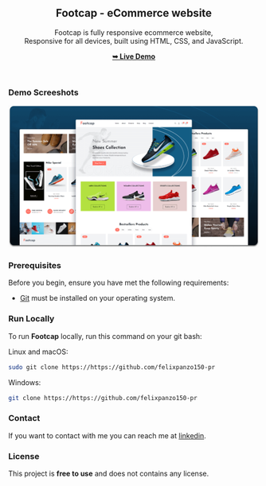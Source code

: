 <div align="center">
  
  <br />
  <br />

  <h2 align="center">Footcap - eCommerce website</h2>

  Footcap is fully responsive ecommerce website, <br />Responsive for all devices, built using HTML, CSS, and JavaScript.

  <a href="https://github.com/felixpanzo150-pr"><strong>➥ Live Demo</strong></a>

</div>

<br />

### Demo Screeshots

![Footcap Desktop Demo](./readme-images/desktop.png "Desktop Demo")

### Prerequisites

Before you begin, ensure you have met the following requirements:

* [Git](https://git-scm.com/downloads "Download Git") must be installed on your operating system.

### Run Locally

To run **Footcap** locally, run this command on your git bash:

Linux and macOS:

```bash
sudo git clone https://https://github.com/felixpanzo150-pr
```

Windows:

```bash
git clone https://https://github.com/felixpanzo150-pr
```

### Contact

If you want to contact with me you can reach me at [linkedin](https://www.linkedin.com/in/felix-panzo/).

### License

This project is **free to use** and does not contains any license.
